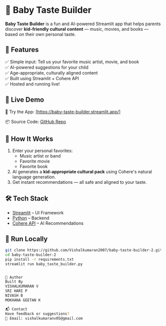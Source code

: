 # 👶 Baby Taste Builder

**Baby Taste Builder** is a fun and AI-powered Streamlit app that helps parents discover **kid-friendly cultural content** — music, movies, and books — based on their own personal taste.



## 🌟 Features

✅ Simple input: Tell us your favorite music artist, movie, and book  
✅ AI-powered suggestions for your child  
✅ Age-appropriate, culturally aligned content  
✅ Built using Streamlit + Cohere API  
✅ Hosted and running live!



## 🚀 Live Demo

🔗 Try the App: [https://baby-taste-builder.streamlit.app/]

📦 Source Code: [GitHub Repo](https://github.com/Vishalkumaran2007/baby-taste-builder-2/tree/main)



## 🧠 How It Works

1. Enter your personal favorites:
   - Music artist or band  
   - Favorite movie  
   - Favorite book  
2. AI generates a **kid-appropriate cultural pack** using Cohere's natural language generation.
3. Get instant recommendations — all safe and aligned to your taste.



## 🛠️ Tech Stack

- [Streamlit](https://streamlit.io/) – UI Framework  
- [Python](https://www.python.org/) – Backend  
- [Cohere API](https://cohere.com/) – AI Recommendations  



## 🧪 Run Locally

```bash
git clone https://github.com/Vishalkumaran2007/baby-taste-builder-2.git
cd baby-taste-builder-2
pip install -r requirements.txt
streamlit run baby_taste_builder.py


🧠 Author
Built By
VISHALKUMARAN V
SRI HARI P
NIVASH B
MOKHANA GEETAN K

📬 Contact
Have feedback or suggestions?
📧 Email: vishalkumaranv05@gmail.com

